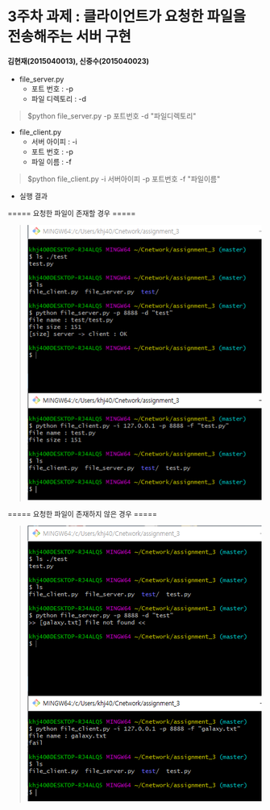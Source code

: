 3주차 과제 : 클라이언트가 요청한 파일을 전송해주는 서버 구현
===
#### 김현재(2015040013), 신중수(2015040023)

* file_server.py
    * 포트 번호 : -p
    * 파일 디렉토리 : -d
> $python file_server.py -p 포트번호 -d "파일디렉토리"
* file_client.py
    * 서버 아이피 : -i
    * 포트 번호 : -p
    * 파일 이름 : -f
> $python file_client.py -i 서버아이피 -p 포트번호 -f "파일이름"
  
* 실행 결과

===== 요청한 파일이 존재할 경우 =====
   
> ![result](https://raw.githubusercontent.com/KHJae/Cnetwork/master/assignment_3/result.PNG)

===== 요청한 파일이 존재하지 않은 경우 =====

> ![result2](https://raw.githubusercontent.com/KHJae/Cnetwork/master/assignment_3/result2.PNG)

